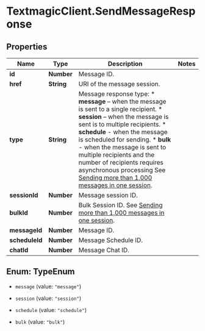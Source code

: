 # TextmagicClient.SendMessageResponse

## Properties
Name | Type | Description | Notes
------------ | ------------- | ------------- | -------------
**id** | **Number** | Message ID. | 
**href** | **String** | URI of the message session. | 
**type** | **String** | Message response type: * **message** – when the message is sent to a single recipient. * **session** – when the message is sent is to multiple recipients. * **schedule** - when the message is scheduled for sending. * **bulk** - when the message is sent to multiple recipients and the number of recipients requires asynchronous processing See [Sending more than 1,000 messages in one session](https://docs.textmagic.com/#section/Tutorials/Sending-more-than-1000-messages-in-one-session).  | 
**sessionId** | **Number** | Message session ID. | 
**bulkId** | **Number** | Bulk Session ID. See [Sending more than 1,000 messages in one session](https://docs.textmagic.com/#section/Tutorials/Sending-more-than-1000-messages-in-one-session). | 
**messageId** | **Number** | Message ID. | 
**scheduleId** | **Number** | Message Schedule ID. | 
**chatId** | **Number** | Message Chat ID. | 


<a name="TypeEnum"></a>
## Enum: TypeEnum


* `message` (value: `"message"`)

* `session` (value: `"session"`)

* `schedule` (value: `"schedule"`)

* `bulk` (value: `"bulk"`)




